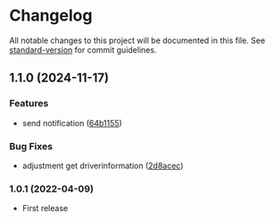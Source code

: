 # Changelog

All notable changes to this project will be documented in this file. See [standard-version](https://github.com/conventional-changelog/standard-version) for commit guidelines.

## 1.1.0 (2024-11-17)


### Features

* send notification ([64b1155](https://github.com/nebengjek/notification-service/commit/64b115507f7c5df0f7d2eaf9dcb9ef61dc754c32))


### Bug Fixes

* adjustment get driverinformation ([2d8acec](https://github.com/nebengjek/notification-service/commit/2d8acec468b93c9120245a668cdd567d9a3de011))

### 1.0.1 (2022-04-09)
* First release
